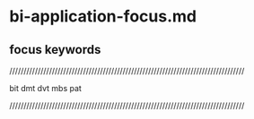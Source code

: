 # bi-application-focus.md 

## focus keywords 

///////////////////////////////////////////////////////////////////////////////////

bit dmt dvt mbs pat

///////////////////////////////////////////////////////////////////////////////////


